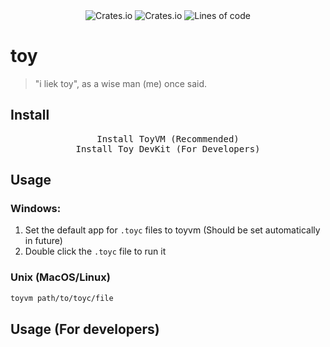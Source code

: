 <div align="center">
    <img alt="Crates.io" src="https://img.shields.io/crates/v/toylang?style=flat-square">
    <img alt="Crates.io" src="https://img.shields.io/crates/d/toylang?style=flat-square">
    <img alt="Lines of code" src="https://img.shields.io/tokei/lines/github/toy-lang/toy?style=flat-square">
</div>

# toy
> "i liek toy", as a wise man (me) once said.

## Install
<div align="center">
    <kbd><a>Install ToyVM (Recommended)</a></kbd><br>
    <kbd><a>Install Toy DevKit (For Developers)</a></kbd>
</div>

## Usage
### Windows:
1. Set the default app for `.toyc` files to toyvm (Should be set automatically in future)
2. Double click the `.toyc` file to run it

### Unix (MacOS/Linux)
```sh
toyvm path/to/toyc/file
```

## Usage (For developers)
<!-- TODO -->
